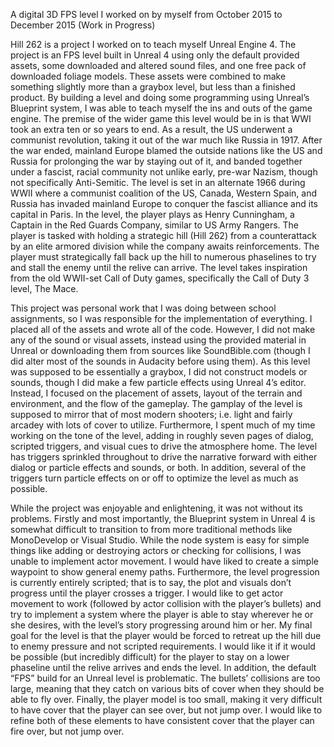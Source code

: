 A digital 3D FPS level I worked on by myself from October 2015 to December 2015 (Work in Progress)

Hill 262 is a project I worked on to teach myself Unreal Engine 4. The project is an FPS level built in Unreal 4 using only the default 
provided assets, some downloaded and altered sound files, and one free pack of downloaded foliage models. These assets were combined to 
make something slightly more than a graybox level, but less than a finished product. By building a level and doing some programming 
using Unreal’s Blueprint system, I was able to teach myself the ins and outs of the game engine. The premise of the wider game this 
level would be in is that WWI took an extra ten or so years to end. As a result, the US underwent a communist revolution, taking it out 
of the war much like Russia in 1917. After the war ended, mainland Europe blamed the outside nations like the US and Russia for 
prolonging the war by staying out of it, and banded together under a fascist, racial community not unlike early, pre-war Nazism, though not 
specifically Anti-Semitic. The level is set in an alternate 1966 during WWII where a communist coalition of the US, Canada, Western 
Spain, and Russia has invaded mainland Europe to conquer the fascist alliance and its capital in Paris. In the level, the player plays
as Henry Cunningham, a Captain in the Red Guards Company, similar to US Army Rangers. The player is tasked with holding a strategic hill
(Hill 262) from a counterattack by an elite armored division while the company awaits reinforcements. The player must strategically fall
back up the hill to numerous phaselines to try and stall the enemy until the relive can arrive. The level takes inspiration from the old
WWII-set Call of Duty games, specifically the Call of Duty 3 level, The Mace.

This project was personal work that I was doing between school assignments, so I was responsible for the implementation of everything. 
I placed all of the assets and wrote all of the code. However, I did not make any of the sound or visual assets, instead using the 
provided material in Unreal or downloading them from sources like SoundBible.com (though I did alter most of the sounds in Audacity 
before using them). As this level was supposed to be essentially a graybox, I did not construct models or sounds, though I did make a 
few particle effects using Unreal 4’s editor.  Instead, I focused on the placement of assets, layout of the terrain and environment, and
the flow of the gameplay. The gamplay of the level is supposed to mirror that of most modern shooters; i.e. light and fairly arcadey 
with lots of cover to utilize. Furthermore, I spent much of my time working on the tone of the level, adding in roughly seven pages of 
dialog, scripted triggers, and visual cues to drive the atmosphere home. The level has triggers sprinkled throughout to drive the 
narrative forward with either dialog or particle effects and sounds, or both. In addition, several of the triggers turn particle effects
on or off to optimize the level as much as possible.

While the project was enjoyable and enlightening, it was not without its problems. Firstly and most importantly, the Blueprint system in 
Unreal 4 is somewhat difficult to transition to from more traditional methods like MonoDevelop or Visual Studio. While the node system 
is easy for simple things like adding or destroying actors or checking for collisions, I was unable to implement actor movement. I 
would have liked to create a simple waypoint to show general enemy paths. Furthermore, the level progression is currently entirely 
scripted; that is to say, the plot and visuals don’t progress until the player crosses a trigger. I would like to get actor movement 
to work (followed by actor collision with the player’s bullets) and try to implement a system where the player is able to stay wherever
he or she desires, with the level’s story progressing around him or her. My final goal for the level is that the player would be forced
to retreat up the hill due to enemy pressure and not scripted requirements. I would like it if it would be possible (but incredibly
difficult) for the player to stay on a lower phaseline until the relive arrives and ends the level. In addition, the default “FPS”
build for an Unreal level is problematic. The bullets’ collisions are too large, meaning that they catch on various bits of cover when 
they should be able to fly over. Finally, the player model is too small, making it very difficult to have cover that the player can see
over, but not jump over. I would like to refine both of these elements to have consistent cover that the player can fire over, but not 
jump over.
